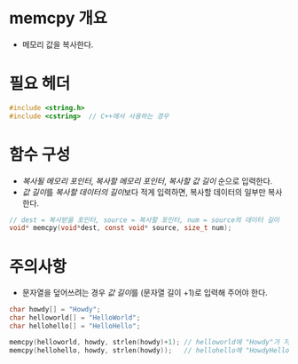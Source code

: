 # memcpy 개요

- 메모리 값을 복사한다.

# 필요 헤더

```c
#include <string.h>
#include <cstring>  // C++에서 사용하는 경우
```

# 함수 구성

- *복사될 메모리 포인터*, *복사할 메모리 포인터*, *복사할 값 길이* 순으로 입력한다.
- *값 길이*를 *복사할 데이터의 길이*보다 적게 입력하면, 복사할 데이터의 일부만 복사한다.

```c
// dest = 복사받을 포인터, source = 복사할 포인터, num = source의 데이터 길이
void* memcpy(void*dest, const void* source, size_t num);
```

# 주의사항

- 문자열을 덮어쓰려는 경우 *값 길이*를 (문자열 길이 +1)로 입력해 주어야 한다.

```c
char howdy[] = "Howdy";
char helloworld[] = "HelloWorld";
char hellohello[] = "HelloHello";

memcpy(helloworld, howdy, strlen(howdy)+1); // helloworld에 "Howdy"가 저장됨
memcpy(hellohello, howdy, strlen(howdy));   // hellohello에 "HowdyHello"가 저장됨
```